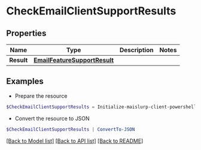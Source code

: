 # CheckEmailClientSupportResults
## Properties

Name | Type | Description | Notes
------------ | ------------- | ------------- | -------------
**Result** | [**EmailFeatureSupportResult**](EmailFeatureSupportResult) |  | 

## Examples

- Prepare the resource
```powershell
$CheckEmailClientSupportResults = Initialize-maislurp-client-powershellCheckEmailClientSupportResults  -Result null
```

- Convert the resource to JSON
```powershell
$CheckEmailClientSupportResults | ConvertTo-JSON
```

[[Back to Model list]](../README#documentation-for-models) [[Back to API list]](../README#documentation-for-api-endpoints) [[Back to README]](../README)


